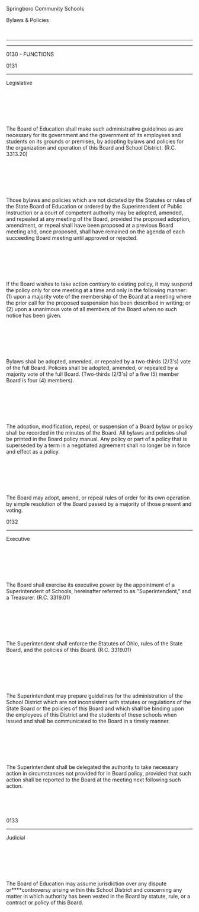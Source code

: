Springboro Community Schools

Bylaws & Policies

 

* * * * *

****

0130 - FUNCTIONS

0131

****

Legislative

 

 

 

The Board of Education shall make such administrative guidelines as are
necessary for its government and the government of its employees and
students on its grounds or premises, by adopting bylaws and policies for
the organization and operation of this Board and School District. (R.C.
3313.20)

 

 

 

Those bylaws and policies which are not dictated by the Statutes or
rules of the State Board of Education or ordered by the Superintendent
of Public Instruction or a court of competent authority may be adopted,
amended, and repealed at any meeting of the Board, provided the proposed
adoption, amendment, or repeal shall have been proposed at a previous
Board meeting and, once proposed, shall have remained on the agenda of
each succeeding Board meeting until approved or rejected.

 

 

 

If the Board wishes to take action contrary to existing policy, it may
suspend the policy only for one meeting at a time and only in the
following manner: (1) upon a majority vote of the membership of the
Board at a meeting where the prior call for the proposed suspension has
been described in writing; or (2) upon a unanimous vote of all members
of the Board when no such notice has been given.

 

 

 

Bylaws shall be adopted, amended, or repealed by a two-thirds (2/3's)
vote of the full Board. Policies shall be adopted, amended, or repealed
by a majority vote of the full Board. (Two-thirds (2/3's) of a five (5)
member Board is four (4) members).

 

 

 

The adoption, modification, repeal, or suspension of a Board bylaw or
policy shall be recorded in the minutes of the Board. All bylaws and
policies shall be printed in the Board policy manual. Any policy or part
of a policy that is superseded by a term in a negotiated agreement shall
no longer be in force and effect as a policy.

 

 

 

The Board may adopt, amend, or repeal rules of order for its own
operation by simple resolution of the Board passed by a majority of
those present and voting.

0132

****

Executive

 

 

 

The Board shall exercise its executive power by the appointment of a
Superintendent of Schools, hereinafter referred to as "Superintendent,"
and a Treasurer. (R.C. 3319.01)

 

 

 

The Superintendent shall enforce the Statutes of Ohio, rules of the
State Board, and the policies of this Board. (R.C. 3319.01)

 

 

 

The Superintendent may prepare guidelines for the administration of the
School District which are not inconsistent with statutes or regulations
of the State Board or the policies of this Board and which shall be
binding upon the employees of this District and the students of these
schools when issued and shall be communicated to the Board in a timely
manner.

 

 

 

The Superintendent shall be delegated the authority to take necessary
action in circumstances not provided for in Board policy, provided that
such action shall be reported to the Board at the meeting next following
such action.

 

 

0133

****

Judicial

 

 

 

The Board of Education may assume jurisdiction over any dispute
or****controversy arising within this School District and concerning any
matter in which authority has been vested in the Board by statute, rule,
or a contract or policy of this Board.
